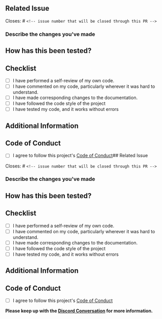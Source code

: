 ## Related Issue

Closes: # `<!-- issue number that will be closed through this PR -->`

### Describe the changes you've made

<!-- Give a clear description of what modifications you have made -->

## How has this been tested?

<!-- Describe how have you verified the changes made -->

## Checklist

<!--
Example how to mark a checkbox:-
- [x] I have performed a self-review of my own code.
-->

- [ ] I have performed a self-review of my own code.
- [ ] I have commented on my code, particularly wherever it was hard to understand.
- [ ] I have made corresponding changes to the documentation.
- [ ] I have followed the code style of the project
- [ ] I have tested my code, and it works without errors

## Additional Information

<!-- Screenshots, notes for reviewers, anything? -->

## Code of Conduct

- [ ] I agree to follow this project's [Code of Conduct](https://github.com/AliReza1083/AniLearn.dev/blob/main/CODE_OF_CONDUCT.md)## Related Issue

Closes: # `<!-- issue number that will be closed through this PR -->`

### Describe the changes you've made

<!-- Give a clear description of what modifications you have made -->

## How has this been tested?

<!-- Describe how have you verified the changes made -->

## Checklist

<!--
Example how to mark a checkbox:-
- [x] I have performed a self-review of my own code.
-->

- [ ] I have performed a self-review of my own code.
- [ ] I have commented on my code, particularly wherever it was hard to understand.
- [ ] I have made corresponding changes to the documentation.
- [ ] I have followed the code style of the project
- [ ] I have tested my code, and it works without errors

## Additional Information

<!-- Screenshots, notes for reviewers, anything? -->

## Code of Conduct

- [ ] I agree to follow this project's [Code of Conduct](https://github.com/FrancescoXX/4c-site/blob/main/CODE_OF_CONDUCT.md)

**Please keep up with the [Discord Conversation](https://discord.gg/4c) for more information.**

<!-- Thanks for contributing, keep up the good work 🔥 -->
